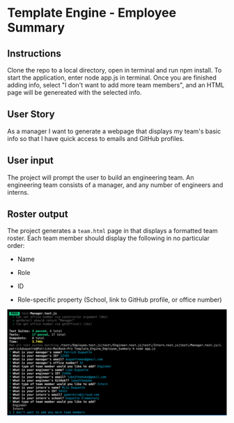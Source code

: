 # Template Engine - Employee Summary

## Instructions
Clone the repo to a local directory, open in terminal and run npm install. To start the application, enter node app.js in terminal. Once you are finished adding info, select "I don't want to add more team members", and an HTML page will be genereated with the selected info. 

## User Story
As a manager I want to generate a webpage that displays my team's basic info so that I have quick access to emails and GitHub profiles.


## User input

The project will prompt the user to build an engineering team. An engineering
team consists of a manager, and any number of engineers and interns.


## Roster output

The project generates a `team.html` page in that displays a formatted team roster. Each team member should display the following in no particular order:

  * Name

  * Role

  * ID

  * Role-specific property (School, link to GitHub profile, or office number)

![Image description](CLI_screenshot.png)


